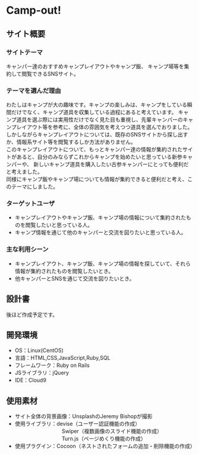 # Camp-out!

## サイト概要

### サイトテーマ
キャンパー達のおすすめキャンプレイアウトやキャンプ飯、 キャンプ場等を集約して閲覧できるSNSサイト。
​
### テーマを選んだ理由
わたしはキャンプが大の趣味です。キャンプの楽しみは、キャンプをしている瞬間だけでなく、キャンプ道具を収集している過程にあると考えています。
キャンプ道具を選ぶ際には実用性だけでなく見た目も重視し、先輩キャンパーのキャンプレイアウト等を参考に、全体の雰囲気を考えつつ道具を選んでおりました。<br>
しかしながらキャンプレイアウトについては、既存のSNSサイトから探し出すか、情報系サイト等を閲覧するしか方法がありません。<br>
このキャンプレイアウトについて、もっとキャンパー達の情報が集約されたサイトがあると、自分のみならずこれからキャンプを始めたいと思っている新参キャンパーや、
新しいキャンプ道具を購入したい古参キャンパーにとっても便利だと考えました。<br>
同様にキャンプ飯やキャンプ場についても情報が集約できると便利だと考え、このテーマにしました。
​
### ターゲットユーザ
- キャンプレイアウトやキャンプ飯、キャンプ場の情報について集約されたものを閲覧したいと思っている人。
- キャンプ情報を通じて他のキャンパーと交流を図りたいと思っている人。
​
### 主な利用シーン
- キャンプレイアウト、キャンプ飯、キャンプ場の情報を探していて、それら情報が集約されたものを閲覧したいとき。
- 他キャンパーとSNSを通じて交流を図りたいとき。
​
## 設計書
後ほど作成予定です。
​
## 開発環境
- OS：Linux(CentOS)
- 言語：HTML,CSS,JavaScript,Ruby,SQL
- フレームワーク：Ruby on Rails
- JSライブラリ：jQuery
- IDE：Cloud9
​
## 使用素材
- サイト全体の背景画像：UnsplashのJeremy Bishopが撮影
- 使用ライブラリ：devise（ユーザー認証機能の作成）
　　　　　　　　　Swiper（複数画像のスライド機能の作成）
　　　　　　　　　Turn.js（ページめくり機能の作成）
- 使用プラグイン：Cocoon（ネストされたフォームの追加・削除機能の作成）